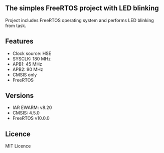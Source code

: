 ## The simples FreeRTOS project with LED blinking

Project includes FreeRTOS operating system and performs LED blinking
from task.

## Features
 - Clock source: HSE
 - SYSCLK: 180 MHz
 - APB1: 45 MHz
 - APB2: 90 MHz
 - CMSIS only
 - FreeRTOS

## Versions
  - IAR EWARM: v8.20
  - CMSIS: 4.5.0
  - FreeRTOS v10.0.0

## Licence
MIT Licence
